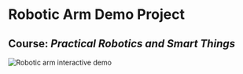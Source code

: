 # Robotic Arm Demo Project
## Course: *Practical Robotics and Smart Things*
![Robotic arm interactive demo](/docs/images/robot-arm01.png)
